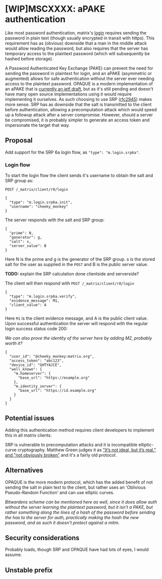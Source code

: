 # \[WIP]MSCXXXX: aPAKE authentication

Like most password authentication, matrix's [login](https://matrix.org/docs/spec/client_server/r0.6.1#post-matrix-client-r0-login) requires sending the password in plain text (though usually encrypted in transit with https). This requirement has as (obvious) downside that a man in the middle attack would allow reading the password, but also requires that the server has temporary access to the plaintext password (which will subsequently be hashed before storage).

A Password Authenticated Key Exchange (PAKE) can prevent the need for sending the password in plaintext for login, and an aPAKE (asymmetric or augmented) allows for safe authentication without the server ever needing access to the plaintext password. OPAQUE is a modern implementation of an aPAKE that is [currently an ietf draft](https://datatracker.ietf.org/doc/html/draft-irtf-cfrg-opaque-05), but as it's still pending and doesn't have many open source implementations using it would require implementing it ourselves. As such choosing to use SRP ([rfc2945](https://datatracker.ietf.org/doc/html/rfc2945)) makes more sense. SRP has as downside that the salt is transmitted to the client before authentication, allowing a precomputation attack which would speed up a followup attack after a server compromise. However, should a server be compromised, it is probably simpler to generate an access token and impersonate the target that way.

## Proposal

Add support for the SRP 6a login flow, as `"type": "m.login.srp6a"`.

### Login flow

To start the login flow the client sends it's username to obtain the salt and SRP group as:

`POST /_matrix/client/r0/login`
```
{
  "type": "m.login.srp6a.init",
  "username": "cheeky_monkey"
}
```
The server responds with the salt and SRP group:
```
{
  "prime": N,
  "generator": g,
  "salt": s,
  "server_value": B
}
```
Here N is the prime and g is the generator of the SRP group. s is the stored salt for the user as supplied in the `POST` and B is the public server value.

**TODO:** explain the SRP calculation done clientside and serverside?

The client will then respond with
`POST /_matrix/client/r0/login`
```
{
  "type": "m.login.srp6a.verify",
  "evidence_message": M1,
  "client_value": A
}
```
Here `M1` is the client evidence message, and A is the public client value.
Upon successful authentication the server will respond with the regular login success status code 200:

*We can also prove the identity of the server here by adding M2, probably worth it?*
```
{
  "user_id": "@cheeky_monkey:matrix.org",
  "access_token": "abc123",
  "device_id": "GHTYAJCE",
  "well_known": {
    "m.homeserver": {
      "base_url": "https://example.org"
    },
    "m.identity_server": {
      "base_url": "https://id.example.org"
    }
  }
}
```

## Potential issues

Adding this authentication method requires client developers to implement this in all matrix clients.

SRP is vulnerable to precomputation attacks and it is incompatible elliptic-curve cryptography.
Matthew Green judges it as ["It’s not ideal, but it’s real." and "not obviously broken"](https://blog.cryptographyengineering.com/2018/10/19/lets-talk-about-pake/) and it's a fairly old protocol.

## Alternatives

OPAQUE is the more modern protocol, which has the added benefit of not sending the salt in plain text to the client, but rather uses an 'Oblivious Pseudo-Random Function' and can use elliptic curves.

*Bitwardens scheme can be mentioned here as well, since it does allow auth without the server learning the plaintext password, but it isn't a PAKE, but rather something along the lines of a hash of the password before sending the has to the server for auth, practically making the hash the new password, and as such it doesn't protect against a mitm.*


## Security considerations

Probably loads, though SRP and OPAQUE have had lots of eyes, I would assume.

## Unstable prefix


